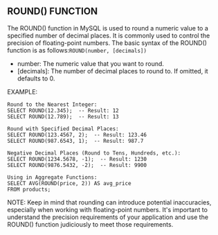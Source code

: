 ## ROUND() FUNCTION

The ROUND() function in MySQL is used to round a numeric value to a specified number of decimal places. It is commonly used to control the precision of floating-point numbers. The basic syntax of the ROUND() function is as follows:`ROUND(number, [decimals])`

- number: The numeric value that you want to round.
- [decimals]: The number of decimal places to round to. If omitted, it defaults to 0.

EXAMPLE:
```
Round to the Nearest Integer:
SELECT ROUND(12.345);  -- Result: 12
SELECT ROUND(12.789);  -- Result: 13

Round with Specified Decimal Places:
SELECT ROUND(123.4567, 2);  -- Result: 123.46
SELECT ROUND(987.6543, 1);  -- Result: 987.7

Negative Decimal Places (Round to Tens, Hundreds, etc.):
SELECT ROUND(1234.5678, -1);  -- Result: 1230
SELECT ROUND(9876.5432, -2);  -- Result: 9900

Using in Aggregate Functions:
SELECT AVG(ROUND(price, 2)) AS avg_price
FROM products;
```

NOTE: Keep in mind that rounding can introduce potential inaccuracies, especially when working with floating-point numbers. It's important to understand the precision requirements of your application and use the ROUND() function judiciously to meet those requirements.





